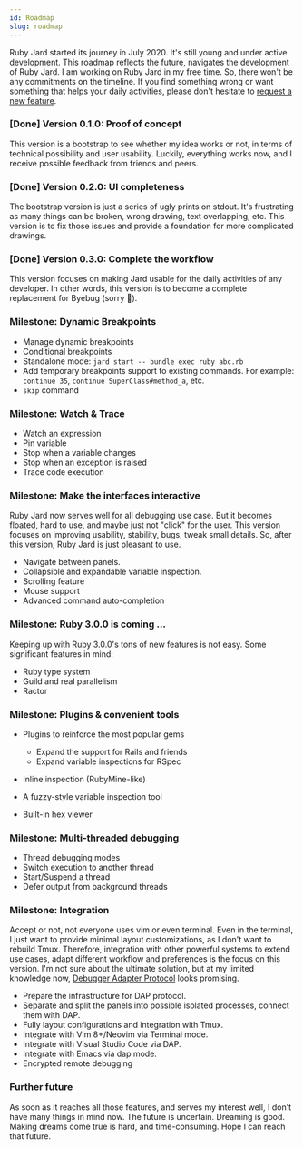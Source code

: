 ```yaml
---
id: Roadmap
slug: roadmap
---
```


Ruby Jard started its journey in July 2020. It's still young and under active development. This roadmap reflects the future, navigates the development of Ruby Jard. I am working on Ruby Jard in my free time. So, there won't be any commitments on the timeline. If you find something wrong or want something that helps your daily activities, please don't hesitate to [request a new feature](https://github.com/nguyenquangminh0711/ruby_jard/issues/new?assignees=&labels=enhancement&template=feature_request.md&title=).

### [Done] Version 0.1.0: Proof of concept

This version is a bootstrap to see whether my idea works or not, in terms of technical possibility and user usability. Luckily, everything works now, and I receive possible feedback from friends and peers.

### [Done] Version 0.2.0: UI completeness

The bootstrap version is just a series of ugly prints on stdout. It's frustrating as many things can be broken, wrong drawing, text overlapping, etc. This version is to fix those issues and provide a foundation for more complicated drawings.

### [Done] Version 0.3.0: Complete the workflow

This version focuses on making Jard usable for the daily activities of any developer. In other words, this version is to become a complete replacement for Byebug (sorry 🙏).

### Milestone: Dynamic Breakpoints

- Manage dynamic breakpoints
- Conditional breakpoints
- Standalone mode: `jard start -- bundle exec ruby abc.rb`
- Add temporary breakpoints support to existing commands. For example: `continue 35`, `continue SuperClass#method_a`, etc.
- `skip` command

### Milestone: Watch & Trace

- Watch an expression
- Pin variable
- Stop when a variable changes
- Stop when an exception is raised
- Trace code execution

### Milestone: Make the interfaces interactive

Ruby Jard now serves well for all debugging use case. But it becomes floated, hard to use, and maybe just not "click" for the user. This version focuses on improving usability, stability, bugs, tweak small details. So, after this version, Ruby Jard is just pleasant to use.

- Navigate between panels.
- Collapsible and expandable variable inspection.
- Scrolling feature
- Mouse support
- Advanced command auto-completion

### Milestone: Ruby 3.0.0 is coming ...

Keeping up with Ruby 3.0.0's tons of new features is not easy. Some significant features in mind:
- Ruby type system
- Guild and real parallelism
- Ractor

### Milestone: Plugins & convenient tools

- Plugins to reinforce the most popular gems
  - Expand the support for Rails and friends
  - Expand variable inspections for RSpec

- Inline inspection (RubyMine-like)
- A fuzzy-style variable inspection tool
- Built-in hex viewer

### Milestone: Multi-threaded debugging

- Thread debugging modes
- Switch execution to another thread
- Start/Suspend a thread
- Defer output from background threads

### Milestone: Integration

Accept or not, not everyone uses vim or even terminal. Even in the terminal, I just want to provide minimal layout customizations, as I don't want to rebuild Tmux. Therefore, integration with other powerful systems to extend use cases, adapt different workflow and preferences is the focus on this version. I'm not sure about the ultimate solution, but at my limited knowledge now, [Debugger Adapter Protocol](https://microsoft.github.io/debug-adapter-protocol/) looks promising.

- Prepare the infrastructure for DAP protocol.
- Separate and split the panels into possible isolated processes, connect them with DAP.
- Fully layout configurations and integration with Tmux.
- Integrate with Vim 8+/Neovim via Terminal mode.
- Integrate with Visual Studio Code via DAP.
- Integrate with Emacs via dap mode.
- Encrypted remote debugging

### Further future

As soon as it reaches all those features, and serves my interest well, I don't have many things in mind now. The future is uncertain. Dreaming is good. Making dreams come true is hard, and time-consuming. Hope I can reach that future.
